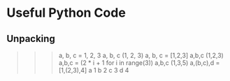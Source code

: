 # Useful Python Code

## Unpacking
>>> a, b, c = 1, 2, 3
>>> a, b, c
(1, 2, 3)
>>> a, b, c = [1,2,3]
>>> a,b,c
(1,2,3)
>>> a,b,c = (2 * i + 1 for i in range(3))
>>> a,b,c
(1,3,5)
>>> a,(b,c),d = [1,(2,3),4]
>>> a
1
>>> b
2
>>> c
3
>>> d
4
